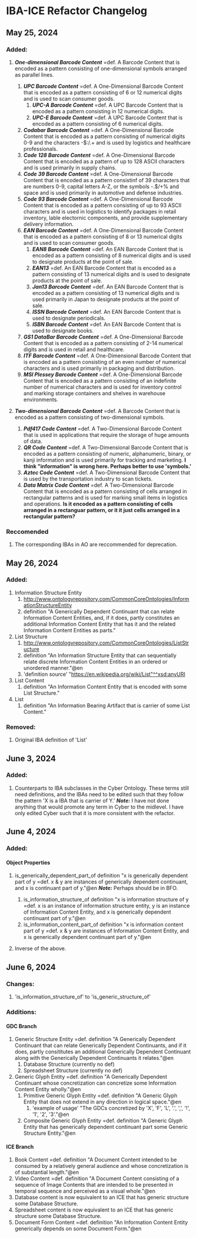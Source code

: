 # IBA-ICE Refactor Changelog

## May 25, 2024

### Added:
1. ***One-dimensional Barcode Content*** =def. A Barcode Content that is encoded as a pattern consisting of one-dimensional symbols arranged as parallel lines.
   1. ***UPC Barcode Content*** =def. A One-Dimensional Barcode Content that is encoded as a pattern consisting of 6 or 12 numerical digits and is used to scan consumer goods.
      1. ***UPC-A Barcode Content*** =def. A UPC Barcode Content that is encoded as a pattern consisting in 12 numerical digits.
      2. ***UPC-E Barcode Content*** =def. A UPC Barcode Content that is encoded as a pattern consisting of 6 numerical digits.
   2. ***Codabar Barcode Content*** =def. A One-Dimensional Barcode Content that is encoded as a pattern consisting of numerical digits 0-9 and the characters -$:/.+ and is used by logistics and healthcare professionals.
   3. ***Code 128 Barcode Content*** =def. A One-Dimensional Barcode Content that is encoded as a pattern of up to 128 ASCII characters and is used primarily in supply chains.
   4.  ***Code 39 Barcode Content*** =def. A One-Dimensional Barcode Content that is encoded as a pattern consistinf of 39 characters that are numbers 0-9, capital letters A-Z, or the symbols -.$/+% and space and is used primarily in automotive and defense industries.
   5.   ***Code 93 Barcode Content*** =def. A One-Dimensional Barcode Content that is encoded as a pattern consisting of up to 93 ASCII characters and is used in logistics to identify packages in retail inventory, lable electornic components, and provide supplementary delivery information.
   6.  ***EAN Barcode Content*** =def. A One-Dimensional Barcode Content that is encoded as a pattern consisting of 8 or 13 numerical digits and is used to scan consumer goods.
         1.   ***EAN8 Barcode Content*** =def. An EAN Barcode Content that is encoded as a pattern consisting of 8 numerical digits and is used to designate products at the point of sale.
         2.  ***EAN13*** =def. An EAN Barcode Content that is encoded as a pattern consisting of 13 numerical digits and is used to designate products at the point of sale.
         3.  ***Jan13 Barcode Content*** =def. An EAN Barcode Content that is encoded as a pattern consisting of 13 numerical digits and is used primarily in Japan to designate products at the point of sale.
         4.   ***ISSN Barcode Content*** =def. An EAN Barcode Content that is used to designate periodicals.
         5.   ***ISBN Barcode Content*** =def. An EAN Barcode Content that is used to designate books.
   7.   ***GS1 DataBar Barcode Content*** =def. A One-Dimensional Barcode Content that is encoded as a pattern consisting of 2-14 numerical digits and is used in retail and healthcare.
   8.   ***ITF Barcode Content*** =def. A One-Dimensional Barcode Content that is encoded as a pattern consisting of an even number of numerical characters and is used primarily in packaging and distribution.
   9. ***MSI Plessey Barcode Content*** =def. A One-Dimensional Barcode Content that is encoded as a pattern consisting of an indefinite number of numerical characters and is used for inventory control and marking storage containers and shelves in warehouse environments.

2. ***Two-dimensional Barcode Content*** =def. A Barcode Content that is encoded as a pattern consisting of two-dimensional symbols.
   1. ***Pdf417 Code Content*** =def. A Two-Dimensional Barcode Content that is used in applications that require the storage of huge amounts of data.
   2. ***QR Code Content*** =def. A Two-Dimensional Barcode Content that is encoded as a pattern consisting of numeric, alphanumeric, binary, or kanji information and is used primarily for tracking and marketing. **I think "information" is wrong here. Perhaps better to use 'symbols.'**
   3.  ***Aztec Code Content*** =def. A Two-Dimensional Barcode Content that is used by the transportation industry to scan tickets.
   4.  ***Data Matrix Code Content*** =def. A Two-Dimensional Barcode Content that is encoded as a pattern consisting of cells arranged in rectangular patterns and is used for marking small items in logistics and operations. **Is it encoded as a pattern consisting of cells arranged in a rectanguar pattern, or it it just cells arranged in a rectangular pattern?**

### Reccomended
1. The corresponding IBAs in AO are reccommended for deprecation.

## May 26, 2024

### Added:

1. Information Structure Entity
   1. http://www.ontologyrepository.com/CommonCoreOntologies/InformationStructureEntity
   2. definition "A Generically Dependent Continuant that can relate Information Content Entities, and, if it does, partly constitutes an additional Information Content Entity that has it and the related Information Content Entities as parts."
2. List Structure
   1. http://www.ontologyrepository.com/CommonCoreOntologies/ListStructure
   2. definition "An Information Structure Entity that can sequentially relate discrete Information Content Entities in an ordered or unordered manner."@en
   3. 'definition source' "https://en.wikipedia.org/wiki/List"^^xsd:anyURI
3. List Content
   1. definition "An Information Content Entity that is encoded with some List Structure."
4. List
   1. definition "An Information Bearing Artifact that is carrier of some List Content."
  
### Removed:
1. Original IBA definition of 'List'

## June 3, 2024

### Added:

1. Counterparts to IBA subclasses in the Cyber Ontology. These terms still need definitions, and the IBAs need to be edited such that they follow the pattern 'X is a IBA that is carrier of Y.' _**Note:**_ I have not done anything that would promote any term in Cyber to the midlevel. I have only edited Cyber such that it is more consistent with the refactor.

## June 4, 2024

### Added:

#### Object Properties

1. is_generically_dependent_part_of definition "x is generically dependent part of y =def. x & y are instances of generically dependent continuant, and x is continuant part of y."@en **_Note:_** Perhaps should be in BFO.
   1. is_information_structure_of definition "x is information structure of y =def. x is an instance of information structure entity, y is an instance of Information Content Entity, and x is generically dependent continuant part of y."@en
   2. is_information_content_part_of definition "x is information content part of y =def. x & y are instances of Information Content Entity, and x is generically dependent continuant part of y."@en
  
2. Inverse of the above.

## June 6, 2024

### Changes:

1. 'is_information_structure_of' to 'is_generic_structure_of'

### Additions:

#### GDC Branch

1. Generic Structure Entity =def. definition "A Generically Dependent Continuant that can relate Generically Dependent Continuants, and if it does, partly consititutes an additional Generically Dependent Continuant along with the Generically Dependent Continuants it relates."@en
   1. Database Structure (currently no def)
   2. Spreadsheet Structure (currently no def)
3. Generic Glyph Entity =def. definition "A Generically Dependent Continuant whose concretization can concretize some Information Content Entity wholly."@en
   1. Primitive Generic Glyph Entity =def. definition "A Generic Glyph Entity that does not extend in any direction in logical space."@en
      1. 'example of usage' "The GDCs concretized by 'X', 'F', 'L', '.', ',', '!', '1', '2', '3'."@en
   3. Composite Generic Glyph Entity =def. definition "A Generic Glyph Entity that has generically dependent continuant part some Generic Structure Entity."@en

#### ICE Branch

1. Book Content =def. definition "A Document Content intended to be consumed by a relatively general audience and whose concretization is of substantial length."@en
2. Video Content =def. definition "A Document Content consisting of a sequence of Image Contents that are intended to be presented in temporal sequence and perceived as a visual whole."@en
3. Database content is now equivalent to an ICE that has generic structure some Database Structure.
4. Spreadsheet content is now equivalent to an ICE that has generic structure some Database Structure.
5. Document Form Content =def. definition "An Information Content Entity generically depends on some Document Form."@en



